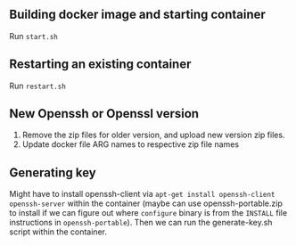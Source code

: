 ## Building docker image and starting container
Run `start.sh`

## Restarting an existing container
Run `restart.sh`

## New Openssh or Openssl version
1. Remove the zip files for older version, and upload new version zip files.
2. Update docker file ARG names to respective zip file names

## Generating key
Might have to install openssh-client via `apt-get install openssh-client openssh-server`
within the container (maybe can use openssh-portable.zip to install if
we can figure out where `configure` binary is from the `INSTALL` file
instructions in `openssh-portable`).
Then we can run the generate-key.sh script within the container.